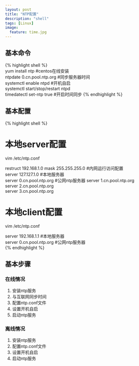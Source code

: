 ```yaml
---
layout: post
title: "NTP配置"
description: "shell"
tags: [Linux]
image:
  feature: time.jpg
---
```


## 基本命令  
{% highlight shell %}  
yum install ntp #centos在线安装  
ntpdate 0.cn.pool.ntp.org #同步服务器时间  
systemctl enable ntpd #开机自启  
systemctl start/stop/restart ntpd  
timedatectl set-ntp true #开启时间同步
{% endhighlight %}  
## 基本配置  
{% highlight shell %}   
# 本地server配置
vim /etc/ntp.conf  
  
restruct 192.168.1.0 mask 255.255.255.0 #内网运行访问配置  
server 127.127.1.0 #本地服务器  
server 0.cn.pool.ntp.org  #公网ntp服务器
server 1.cn.pool.ntp.org  
server 2.cn.pool.ntp.org  
server 3.cn.pool.ntp.org  
  
# 本地client配置
vim /etc/ntp.conf  
  
server 192.168.1.1 #本地服务器  
server 0.cn.pool.ntp.org  #公网ntp服务器  
{% endhighlight %}  
## 基本步骤  
### 在线情况
1. 安装ntp服务  
2. 与互联网同步时间  
3. 配置ntp.conf文件  
4. 设置开机自启
5. 启动ntp服务  
  
### 离线情况  
1. 安装ntp服务  
2. 配置ntp.conf文件  
3. 设置开机自启  
4. 启动ntp服务  